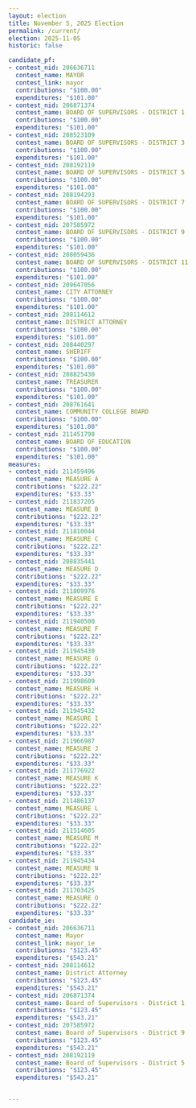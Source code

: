 ```yaml
---
layout: election
title: November 5, 2025 Election
permalink: /current/
election: 2025-11-05
historic: false

candidate_pf:
- contest_nid: 206636711
  contest_name: MAYOR
  contest_link: mayor
  contributions: "$100.00"
  expenditures: "$101.00"
- contest_nid: 206871374
  contest_name: BOARD OF SUPERVISORS - DISTRICT 1
  contributions: "$100.00"
  expenditures: "$101.00"
- contest_nid: 208523109
  contest_name: BOARD OF SUPERVISORS - DISTRICT 3
  contributions: "$100.00"
  expenditures: "$101.00"
- contest_nid: 208192119
  contest_name: BOARD OF SUPERVISORS - DISTRICT 5
  contributions: "$100.00"
  expenditures: "$101.00"
- contest_nid: 208194293
  contest_name: BOARD OF SUPERVISORS - DISTRICT 7
  contributions: "$100.00"
  expenditures: "$101.00"
- contest_nid: 207585972
  contest_name: BOARD OF SUPERVISORS - DISTRICT 9
  contributions: "$100.00"
  expenditures: "$101.00"
- contest_nid: 208059436
  contest_name: BOARD OF SUPERVISORS - DISTRICT 11
  contributions: "$100.00"
  expenditures: "$101.00"
- contest_nid: 209647056
  contest_name: CITY ATTORNEY
  contributions: "$100.00"
  expenditures: "$101.00"
- contest_nid: 208114612
  contest_name: DISTRICT ATTORNEY
  contributions: "$100.00"
  expenditures: "$101.00"
- contest_nid: 208440297
  contest_name: SHERIFF
  contributions: "$100.00"
  expenditures: "$101.00"
- contest_nid: 208825430
  contest_name: TREASURER
  contributions: "$100.00"
  expenditures: "$101.00"
- contest_nid: 208761641
  contest_name: COMMUNITY COLLEGE BOARD
  contributions: "$100.00"
  expenditures: "$101.00"
- contest_nid: 211451798
  contest_name: BOARD OF EDUCATION
  contributions: "$100.00"
  expenditures: "$101.00"
measures:
- contest_nid: 211459496
  contest_name: MEASURE A
  contributions: "$222.22"
  expenditures: "$33.33"
- contest_nid: 211837205
  contest_name: MEASURE B
  contributions: "$222.22"
  expenditures: "$33.33"
- contest_nid: 211810044
  contest_name: MEASURE C
  contributions: "$222.22"
  expenditures: "$33.33"
- contest_nid: 208835441
  contest_name: MEASURE D
  contributions: "$222.22"
  expenditures: "$33.33"
- contest_nid: 211809976
  contest_name: MEASURE E
  contributions: "$222.22"
  expenditures: "$33.33"
- contest_nid: 211940500
  contest_name: MEASURE F
  contributions: "$222.22"
  expenditures: "$33.33"
- contest_nid: 211945430
  contest_name: MEASURE G
  contributions: "$222.22"
  expenditures: "$33.33"
- contest_nid: 211998609
  contest_name: MEASURE H
  contributions: "$222.22"
  expenditures: "$33.33"
- contest_nid: 211945432
  contest_name: MEASURE I
  contributions: "$222.22"
  expenditures: "$33.33"
- contest_nid: 211966987
  contest_name: MEASURE J
  contributions: "$222.22"
  expenditures: "$33.33"
- contest_nid: 211776922
  contest_name: MEASURE K
  contributions: "$222.22"
  expenditures: "$33.33"
- contest_nid: 211486137
  contest_name: MEASURE L
  contributions: "$222.22"
  expenditures: "$33.33"
- contest_nid: 211514605
  contest_name: MEASURE M
  contributions: "$222.22"
  expenditures: "$33.33"
- contest_nid: 211945434
  contest_name: MEASURE N
  contributions: "$222.22"
  expenditures: "$33.33"
- contest_nid: 211703425
  contest_name: MEASURE O
  contributions: "$222.22"
  expenditures: "$33.33"
candidate_ie:
- contest_nid: 206636711
  contest_name: Mayor
  contest_link: mayor_ie
  contributions: "$123.45"
  expenditures: "$543.21"
- contest_nid: 208114612
  contest_name: District Attorney
  contributions: "$123.45"
  expenditures: "$543.21"
- contest_nid: 206871374
  contest_name: Board of Supervisors - District 1
  contributions: "$123.45"
  expenditures: "$543.21"
- contest_nid: 207585972
  contest_name: Board of Supervisors - District 9
  contributions: "$123.45"
  expenditures: "$543.21"
- contest_nid: 208192119
  contest_name: Board of Supervisors - District 5
  contributions: "$123.45"
  expenditures: "$543.21"


---
```

